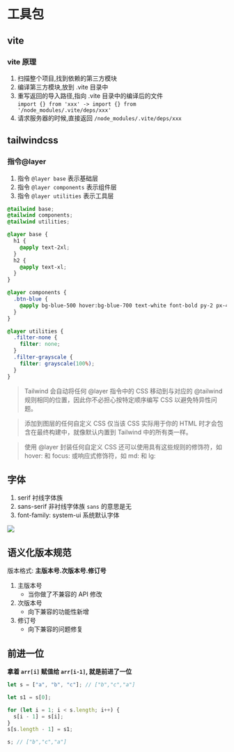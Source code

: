 # 工具包
## vite
### vite 原理
1. 扫描整个项目,找到依赖的第三方模块
2. 编译第三方模块,放到 .vite 目录中
3. 重写返回的导入路径,指向 .vite 目录中的编译后的文件  
   `import {} from 'xxx'
   ->
   import {} from '/node_modules/.vite/deps/xxx'`
4. 请求服务器的时候,直接返回 `/node_modules/.vite/deps/xxx`   

## tailwindcss
### 指令@layer
1. 指令 `@layer base` 表示基础层
2. 指令 `@layer components` 表示组件层
3. 指令 `@layer utilities` 表示工具层
```css
@tailwind base;
@tailwind components;
@tailwind utilities;

@layer base {
  h1 {
    @apply text-2xl;
  }
  h2 {
    @apply text-xl;
  }
}

@layer components {
  .btn-blue {
    @apply bg-blue-500 hover:bg-blue-700 text-white font-bold py-2 px-4 rounded;
  }
}

@layer utilities {
  .filter-none {
    filter: none;
  }
  .filter-grayscale {
    filter: grayscale(100%);
  }
}
```
> Tailwind 会自动将任何 @layer 指令中的 CSS 移动到与对应的 @tailwind 规则相同的位置，因此你不必担心按特定顺序编写 CSS 以避免特异性问题。  

> 添加到图层的任何自定义 CSS 仅当该 CSS 实际用于你的 HTML 时才会包含在最终构建中，就像默认内置到 Tailwind 中的所有类一样。  

> 使用 @layer 封装任何自定义 CSS 还可以使用具有这些规则的修饰符，如 hover: 和 focus: 或响应式修饰符，如 md: 和 lg:  

## 字体
1. serif 衬线字体族
2. sans-serif 非衬线字体族
   `sans` 的意思是无
3. font-family: system-ui 系统默认字体
<img src="@img/font.webp" />   

## 语义化版本规范
版本格式:  **主版本号.次版本号.修订号**
1. 主版本号
   - 当你做了不兼容的 API 修改
2. 次版本号
   - 向下兼容的功能性新增
3. 修订号 
   - 向下兼容的问题修复

## 前进一位
**拿着 `arr[i]` 赋值给 `arr[i-1]`, 就是前进了一位**
```js
let s = ["a", "b", "c"]; // ["b","c","a"]

let s1 = s[0];

for (let i = 1; i < s.length; i++) {
  s[i - 1] = s[i];
}
s[s.length - 1] = s1;

s; // ["b","c","a"]
```
